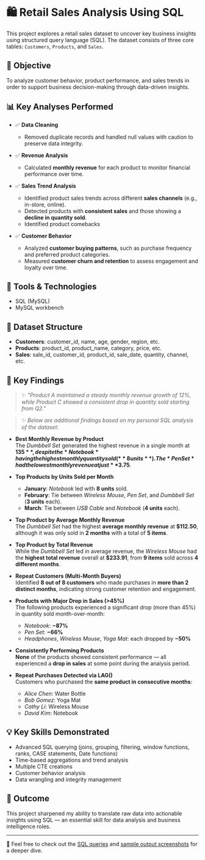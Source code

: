 # 🛍️ Retail Sales Analysis Using SQL

This project explores a retail sales dataset to uncover key business insights using structured query language (SQL). The dataset consists of three core tables: `Customers`, `Products`, and `Sales`.

## 🎯 Objective

To analyze customer behavior, product performance, and sales trends in order to support business decision-making through data-driven insights.

## 📊 Key Analyses Performed

- ✅ **Data Cleaning**  
  - Removed duplicate records and handled null values with caution to preserve data integrity.

- ✅ **Revenue Analysis**  
  - Calculated **monthly revenue** for each product to monitor financial performance over time.

- ✅ **Sales Trend Analysis**  
  - Identified product sales trends across different **sales channels** (e.g., in-store, online).
  - Detected products with **consistent sales** and those showing a **decline in quantity sold**.
  - Identified product comebacks

- ✅ **Customer Behavior**  
  - Analyzed **customer buying patterns**, such as purchase frequency and preferred product categories.
  - Measured **customer churn and retention** to assess engagement and loyalty over time.

## 🧰 Tools & Technologies

- SQL (MySQL)
- MySQL workbench

## 📁 Dataset Structure

- **Customers**: customer_id, name, age, gender, region, etc.
- **Products**: product_id, product_name, category, price, etc.
- **Sales**: sale_id, customer_id, product_id, sale_date, quantity, channel, etc.

## 🏁 Key Findings

> ✨ *"Product A maintained a steady monthly revenue growth of 12%, while Product C showed a consistent drop in quantity sold starting from Q2."*

> ✨ *Below are additional findings based on my personal SQL analysis of the dataset:*

- **Best Monthly Revenue by Product**  
  The *Dumbbell Set* generated the highest revenue in a single month at **$135**, despite the *Notebook* having the highest monthly quantity sold (**8 units**). The *Pen Set* had the lowest monthly revenue at just **$3.75**.

- **Top Products by Units Sold per Month**  
  - **January**: *Notebook* led with **8 units** sold.  
  - **February**: Tie between *Wireless Mouse*, *Pen Set*, and *Dumbbell Set* (**3 units** each).  
  - **March**: Tie between *USB Cable* and *Notebook* (**4 units** each).

- **Top Product by Average Monthly Revenue**  
  The *Dumbbell Set* had the highest **average monthly revenue** at **$112.50**, although it was only sold in **2 months** with a total of **5 items**.

- **Top Product by Total Revenue**  
  While the *Dumbbell Set* led in average revenue, the *Wireless Mouse* had the **highest total revenue** overall at **$233.91**, from **9 items** sold across **4 different months**.

- **Repeat Customers (Multi-Month Buyers)**  
  Identified **8 out of 8 customers** who made purchases in **more than 2 distinct months**, indicating strong customer retention and engagement.

- **Products with Major Drop in Sales (>45%)**  
  The following products experienced a significant drop (more than 45%) in quantity sold month-over-month:  
  - *Notebook*: **−87%**  
  - *Pen Set*: **−66%**  
  - *Headphones*, *Wireless Mouse*, *Yoga Mat*: each dropped by **−50%**

- **Consistently Performing Products**  
  **None** of the products showed consistent performance — all experienced a **drop in sales** at some point during the analysis period.

- **Repeat Purchases Detected via LAG()**  
  Customers who purchased the **same product in consecutive months**:  
  - *Alice Chen*: Water Bottle  
  - *Bob Gomez*: Yoga Mat  
  - *Cathy Li*: Wireless Mouse  
  - *David Kim*: Notebook


## 💡 Key Skills Demonstrated

- Advanced SQL querying (joins, grouping, filtering, window functions, ranks, CASE statements, Date functions)
- Time-based aggregations and trend analysis
- Multiple CTE creations
- Customer behavior analysis
- Data wrangling and integrity management

## 📌 Outcome

This project sharpened my ability to translate raw data into actionable insights using SQL — an essential skill for data analysis and business intelligence roles. 

---

📂 Feel free to check out the [SQL queries](./retail_sales_queries.sql) and [sample output screenshots](./sample_outputs/) for a deeper dive.
